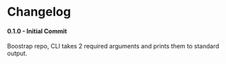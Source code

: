 # Changelog

#### 0.1.0 - Initial Commit

Boostrap repo, CLI takes 2 required arguments and prints them to standard output.
